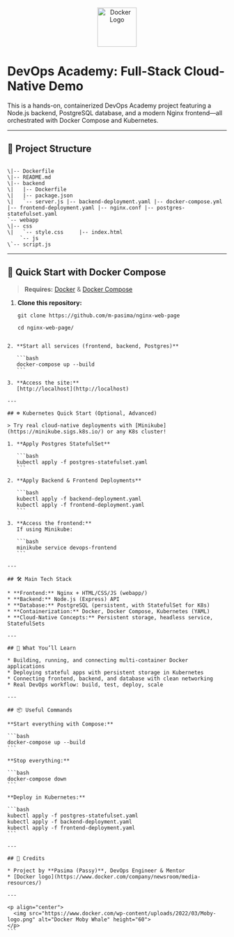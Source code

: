 ```

```

<p align="center">
  <img src="https://www.docker.com/wp-content/uploads/2022/03/vertical-logo-monochromatic.png" alt="Docker Logo" height="90">
</p>

# DevOps Academy: Full-Stack Cloud-Native Demo

This is a hands-on, containerized DevOps Academy project featuring a Node.js backend, PostgreSQL database, and a modern Nginx frontend—all orchestrated with Docker Compose and Kubernetes.

---

## 📂 Project Structure

```

\|-- Dockerfile
\|-- README.md
\|-- backend
\|   |-- Dockerfile
\|   |-- package.json
\|   `-- server.js |-- backend-deployment.yaml |-- docker-compose.yml |-- frontend-deployment.yaml |-- nginx.conf |-- postgres-statefulset.yaml
`-- webapp
\|-- css
\|   `-- style.css     |-- index.html
    `-- js
\`-- script.js

```

---

## 🚀 Quick Start with Docker Compose

> **Requires:** [Docker](https://www.docker.com/get-started) & [Docker Compose](https://docs.docker.com/compose/install/)

1. **Clone this repository:**

   ```
   git clone https://github.com/m-pasima/nginx-web-page
   ```

   ```
   cd nginx-web-page/
   ```

````

2. **Start all services (frontend, backend, Postgres)**

   ```bash
   docker-compose up --build
   ```

3. **Access the site:**
   [http://localhost](http://localhost)

---

## ☸️ Kubernetes Quick Start (Optional, Advanced)

> Try real cloud-native deployments with [Minikube](https://minikube.sigs.k8s.io/) or any K8s cluster!

1. **Apply Postgres StatefulSet**

   ```bash
   kubectl apply -f postgres-statefulset.yaml
   ```

2. **Apply Backend & Frontend Deployments**

   ```bash
   kubectl apply -f backend-deployment.yaml
   kubectl apply -f frontend-deployment.yaml
   ```

3. **Access the frontend:**
   If using Minikube:

   ```bash
   minikube service devops-frontend
   ```

---

## 🛠️ Main Tech Stack

* **Frontend:** Nginx + HTML/CSS/JS (webapp/)
* **Backend:** Node.js (Express) API
* **Database:** PostgreSQL (persistent, with StatefulSet for K8s)
* **Containerization:** Docker, Docker Compose, Kubernetes (YAML)
* **Cloud-Native Concepts:** Persistent storage, headless service, StatefulSets

---

## 📖 What You’ll Learn

* Building, running, and connecting multi-container Docker applications
* Deploying stateful apps with persistent storage in Kubernetes
* Connecting frontend, backend, and database with clean networking
* Real DevOps workflow: build, test, deploy, scale

---

## 📦 Useful Commands

**Start everything with Compose:**

```bash
docker-compose up --build
```

**Stop everything:**

```bash
docker-compose down
```

**Deploy in Kubernetes:**

```bash
kubectl apply -f postgres-statefulset.yaml
kubectl apply -f backend-deployment.yaml
kubectl apply -f frontend-deployment.yaml
```

---

## 🙌 Credits

* Project by **Pasima (Passy)**, DevOps Engineer & Mentor
* [Docker logo](https://www.docker.com/company/newsroom/media-resources/)

---

<p align="center">
  <img src="https://www.docker.com/wp-content/uploads/2022/03/Moby-logo.png" alt="Docker Moby Whale" height="60">
</p>
```


````
